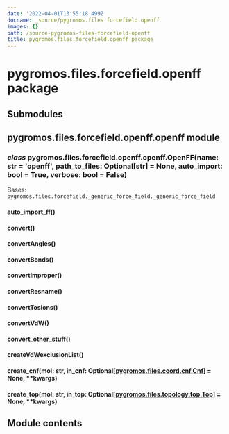 ```yaml
---
date: '2022-04-01T13:55:18.499Z'
docname: _source/pygromos.files.forcefield.openff
images: {}
path: /source-pygromos-files-forcefield-openff
title: pygromos.files.forcefield.openff package
---
```


# pygromos.files.forcefield.openff package

## Submodules

## pygromos.files.forcefield.openff.openff module


### _class_ pygromos.files.forcefield.openff.openff.OpenFF(name: str = 'openff', path_to_files: Optional[str] = None, auto_import: bool = True, verbose: bool = False)
Bases: `pygromos.files.forcefield._generic_force_field._generic_force_field`


#### auto_import_ff()

#### convert()

#### convertAngles()

#### convertBonds()

#### convertImproper()

#### convertResname()

#### convertTosions()

#### convertVdW()

#### convert_other_stuff()

#### createVdWexclusionList()

#### create_cnf(mol: str, in_cnf: Optional[[pygromos.files.coord.cnf.Cnf](#pygromos.files.coord.cnf.Cnf)] = None, \*\*kwargs)

#### create_top(mol: str, in_top: Optional[[pygromos.files.topology.top.Top](#pygromos.files.topology.top.Top)] = None, \*\*kwargs)
## Module contents
